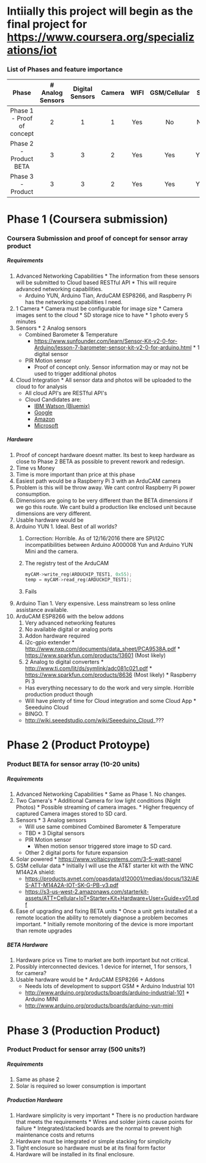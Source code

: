 Intiially this project will begin as the final project for
https://www.coursera.org/specializations/iot
============================

### List of Phases and feature importance

|        Phase                | # Analog Sensors | Digital Sensors | Camera | WIFI | GSM/Cellular | SD  | Power Consumption | Cloud Integration | Cloud Application | Cloud Data Analysis | 
| :-------------------------: |:----------------:| :-------------: | :----: | :--: | :----------: | :-: | :---------------: | :---------------: | :---------------: | :-----------------: |  
| Phase 1 - Proof of concept  | 2                |   1             | 1      | Yes  | No           | No  | Not important     | Yes - Full        | Simple            | No                  |
| Phase 2 - Product BETA      | 3                |   3             | 2      | Yes  | Yes          | Yes | Possibly Solar    | Yes - Full        | Functional        | No                  |
| Phase 3 - Product           | 3                |   3             | 2      | Yes  | Yes          | Yes | Solar Required    | Yes - Full        | Advanced          | Yes                 |

# Phase 1 (Coursera submission)
### Coursera Submission and proof of concept for sensor array product
##### Requirements
  1. Advanced Networking Capabilities
    * The information from these sensors will be submitted to Cloud based RESTful API
    * This will require advanced networking capabilities.
      * Arduino YUN, Arduino Tian, ArduCAM ESP8266, and Raspberry Pi has the networking capabilities I need.
  2. 1 Camera
    * Camera must be configurable for image size
    * Camera images sent to the cloud
    * SD storage nice to have
    * 1 photo every 5 minutes
  3. Sensors
    * 2 Analog sensors
      * Combined Barometer & Temperature 
        * https://www.sunfounder.com/learn/Sensor-Kit-v2-0-for-Arduino/lesson-7-barometer-sensor-kit-v2-0-for-arduino.html
    * 1 digital sensor
      * PIR Motion sensor
        * Proof of concept only. Sensor information may or may not be used to trigger additional photos
  4. Cloud Integration
    * All sensor data and photos will be uploaded to the cloud to for analysis
      * All cloud API's are RESTful API's
      * Cloud Candidates are:
        * <a href="http://www.ibm.com/internet-of-things/" target="_blank">IBM Watson (Bluemix)</a>
        * <a href="https://cloud.google.com/solutions/iot/" target="_blank">Google</a>
        * <a href="https://aws.amazon.com/iot/" target="_blank">Amazon</a>
        * <a href="https://www.microsoft.com/en-us/cloud-platform/internet-of-things-azure-iot-suite" target="_blank">Microsoft</a>

##### Hardware
1. Proof of concept hardware doesnt matter. Its best to keep hardware as close to Phase 2 BETA as possible to prevent rework and redesign.      
2. Time vs Money
  1. Time is more important than price at this phase
3. Easiest path would be a Raspberry Pi 3 with an ArduCAM camera
  1. Problem is this will be throw away. We cant control Raspberry Pi power consumption.
  2. Dimensions are going to be very different than the BETA dimensions if we go this route. We cant build a production like enclosed unit because dimensions are very different.
4. Usable hardware would be
  1. Arduino YUN
    1. Ideal. Best of all worlds?
      1. Correction: Horrible. As of 12/16/2016 there are SPI/I2C incompatibilities between Arduino A000008 Yun and Arduino YUN Mini and the camera.
        1. The registry test of the ArduCAM
        
            ```c
            myCAM->write_reg(ARDUCHIP_TEST1, 0x55);
            temp = myCAM->read_reg(ARDUCHIP_TEST1);
            ```
            
        2. Fails
  2. Arduino Tian
    1. Very expensive. Less mainstream so less online assistance available.
  3. ArduCAM ESP8266 with the below addons
      1. Very advanced networking features
      2. No available digital or analog ports
      3. Addon hardware required
        1. i2c-gpio extender
          * http://www.nxp.com/documents/data_sheet/PCA9538A.pdf
          * https://www.sparkfun.com/products/13601   (Most likely)
        2. 2 Analog to digital converters
          * http://www.ti.com/lit/ds/symlink/adc081c021.pdf
          * https://www.sparkfun.com/products/8636    (Most likely)
    * Raspberry Pi 3
      * Has everything necessary to do the work and very simple. Horrible production product though
      * Will have plenty of time for Cloud integration and some Cloud App
    * Seeeduino Cloud
      * BINGO. T
      * http://wiki.seeedstudio.com/wiki/Seeeduino_Cloud_???
        
# Phase 2 (Product Protoype)
### Product BETA for sensor array (10-20 units)
##### Requirements
  1. Advanced Networking Capabilities
    * Same as Phase 1. No changes.
  2. Two Camera's
    * Additional Camera for low light conditions (Night Photos)
    * Possible streaming of camera images.
    * Higher frequency of captured Camera images stored to SD card.
  3. Sensors
    * 3 Analog sensors
      * Will use same combined Combined Barometer & Temperature 
      * TBD
    * 3 Digital sensors
      * PIR Motion sensor
        * When motion sensor triggered store image to SD card.
      * Other 2 digital ports for future expansion
  4. Solar powered
    * https://www.voltaicsystems.com/3-5-watt-panel
  5. GSM cellular data
    * Initially I will use the AT&T starter kit with the WNC M14A2A shield:
      * https://products.avnet.com/opasdata/d120001/medias/docus/132/AES-ATT-M14A2A-IOT-SK-G-PB-v3.pdf
      * https://s3-us-west-2.amazonaws.com/starterkit-assets/ATT+Cellular+IoT+Starter+Kit+Hardware+User+Guide+v01.pdf
  6. Ease of upgrading and fixing BETA units
    * Once a unit gets installed at a remote location the ability to remotely diagnose a problem becomes important.
    * Initially remote monitoring of the device is more important than remote upgrades

##### BETA Hardware
  1. Hardware price vs Time to market are both important but not critical.
  2. Possibly interconnected devices. 1 device for internet, 1 for sensors, 1 for camera?
  3. Usable hardware would be
    * ArduCAM ESP8266 + Addons
      * Needs lots of development to support GSM
    * Arduino Industrial 101
      * http://www.arduino.org/products/boards/arduino-industrial-101
    * Arduino MINI
      * http://www.arduino.org/products/boards/arduino-yun-mini
      
# Phase 3 (Production Product)
### Product Product for sensor array (500 units?)
##### Requirements
  1. Same as phase 2
  2. Solar is required so lower consumption is important

##### Production Hardware
  1. Hardware simplicity is very important
    * There is no production hardware that meets the requirements
    * Wires and solder joints cause points for failure
    * Integrated/stacked boards are the normal to prevent high maintenance costs and returns
  2. Hardware must be integrated or simple stacking for simplicity
  3. Tight enclosure so hardware must be at its final form factor
  4. Hardware will be installed in its final enclosure.
